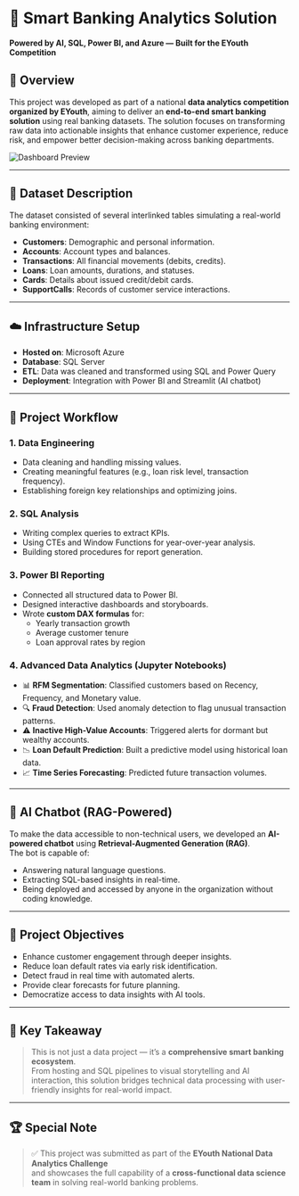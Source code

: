 # 💼 Smart Banking Analytics Solution  
**Powered by AI, SQL, Power BI, and Azure — Built for the EYouth Competition**

## 📌 Overview

This project was developed as part of a national **data analytics competition organized by EYouth**, aiming to deliver an **end-to-end smart banking solution** using real banking datasets. The solution focuses on 
transforming raw data into actionable insights that enhance customer experience, reduce risk, and empower better decision-making across banking departments.

![Dashboard Preview](assets/dashboard.png)

---

## 🧩 Dataset Description

The dataset consisted of several interlinked tables simulating a real-world banking environment:

- **Customers**: Demographic and personal information.  
- **Accounts**: Account types and balances.  
- **Transactions**: All financial movements (debits, credits).  
- **Loans**: Loan amounts, durations, and statuses.  
- **Cards**: Details about issued credit/debit cards.  
- **SupportCalls**: Records of customer service interactions.

---

## ☁️ Infrastructure Setup

- **Hosted on**: Microsoft Azure  
- **Database**: SQL Server  
- **ETL**: Data was cleaned and transformed using SQL and Power Query  
- **Deployment**: Integration with Power BI and Streamlit (AI chatbot)

---

## 🔧 Project Workflow

### 1. **Data Engineering**
- Data cleaning and handling missing values.  
- Creating meaningful features (e.g., loan risk level, transaction frequency).  
- Establishing foreign key relationships and optimizing joins.

### 2. **SQL Analysis**
- Writing complex queries to extract KPIs.  
- Using CTEs and Window Functions for year-over-year analysis.  
- Building stored procedures for report generation.

### 3. **Power BI Reporting**
- Connected all structured data to Power BI.  
- Designed interactive dashboards and storyboards.  
- Wrote **custom DAX formulas** for:  
  - Yearly transaction growth  
  - Average customer tenure  
  - Loan approval rates by region

### 4. **Advanced Data Analytics (Jupyter Notebooks)**
- 📊 **RFM Segmentation**: Classified customers based on Recency, Frequency, and Monetary value.  
- 🔍 **Fraud Detection**: Used anomaly detection to flag unusual transaction patterns.  
- ⚠️ **Inactive High-Value Accounts**: Triggered alerts for dormant but wealthy accounts.  
- 📉 **Loan Default Prediction**: Built a predictive model using historical loan data.  
- 📈 **Time Series Forecasting**: Predicted future transaction volumes.

---

## 💬 AI Chatbot (RAG-Powered)

To make the data accessible to non-technical users, we developed an **AI-powered chatbot** using **Retrieval-Augmented Generation (RAG)**.  
The bot is capable of:
- Answering natural language questions.  
- Extracting SQL-based insights in real-time.  
- Being deployed and accessed by anyone in the organization without coding knowledge.

---

## 🎯 Project Objectives

- Enhance customer engagement through deeper insights.  
- Reduce loan default rates via early risk identification.  
- Detect fraud in real time with automated alerts.  
- Provide clear forecasts for future planning.  
- Democratize access to data insights with AI tools.

---

## 🧠 Key Takeaway

> This is not just a data project — it’s a **comprehensive smart banking ecosystem**.  
From hosting and SQL pipelines to visual storytelling and AI interaction, this solution bridges technical data processing with user-friendly insights for real-world impact.

---

## 🏆 Special Note

> ✅ This project was submitted as part of the **EYouth National Data Analytics Challenge**  
and showcases the full capability of a **cross-functional data science team** in solving real-world banking problems.
